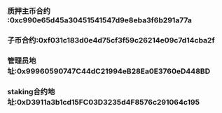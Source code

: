 ### 质押主币合约 :0xc990e65d45a30451541547d9e8eba3f6b291a77a
### 子币合约:0xf031c183d0e4d75cf3f59c26214e09c7d14cba2f
### 管理员地址:0x99960590747C44dC21994eB28Ea0E3760eD448BD
### staking合约地址:0xD3911a3b1cd15FC03D3235d4F8576c291064c195
